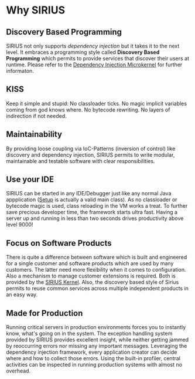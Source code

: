 # Why SIRIUS

## Discovery Based Programming
SIRIUS not only supports *dependency injection* but it takes it to the next level. 
It embraces a programming style called **Discovery Based Programming** which permits 
to provide services that discover their users at runtime. Please refer to the
 [Dependency Injection Microkernel](../src/main/java/sirius/kernel/di) for further informaton.

## KISS
Keep it simple and stupid: No classloader ticks. No magic implicit variables coming from god knows where. 
No bytecode rewriting. No layers of indirection if not needed. 

## Maintainability
By providing loose coupling via IoC-Patterns (inversion of control) like discovery and dependency injection, 
SIRIUS permits to write modular, maintainable and testable software with clear responsibilities. 
    
## Use your IDE
SIRIUS can be started in any IDE/Debugger just like any normal Java appplication 
([Setup](../src/main/java/sirius/kernel/Setup.java) is actually a valid main class). As no classloader or bytecode 
magic is used, class reloading in the VM works a treat. To further save precious developer time, the framework starts 
ultra fast. Having a server up and running in less than two seconds drives productivity above level 9000!

## Focus on Software Products
There is quite a difference between software which is built and engineered for a single customer and software 
products which are used by many customers. The latter need more flexibility when it comes to configuration. Also a 
mechanism to manage customer extensions is required. Both is provided by the [SIRIUS Kernel](../). 
Also, the discovery based style of Sirius permits to reuse common services across multiple independent products in 
an easy way.


## Made for Production
Running critical servers in production environments forces you to instantly know, what's going on in the system. 
The exception handling system provided by SIRIUS provides excellent insight, while neither getting jammed by 
reoccurring errors nor missing any important messages. Leveraging the dependency injection framework, every application
creator can decide where and how to collect those errors. Using the built-in profiler, central activities can be 
inspected in running production systems with almost no overhead.
